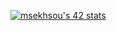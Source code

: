 <a href="https://github.com/oakoudad/badge42"><img src="https://badge.mediaplus.ma/greenbinary/msekhsou" alt="msekhsou's 42 stats" /></a>


<!---
kurapikap/kurapikap is a ✨ special ✨ repository because its `README.md` (this file) appears on your GitHub profile.
You can click the Preview link to take a look at your changes.
--->
